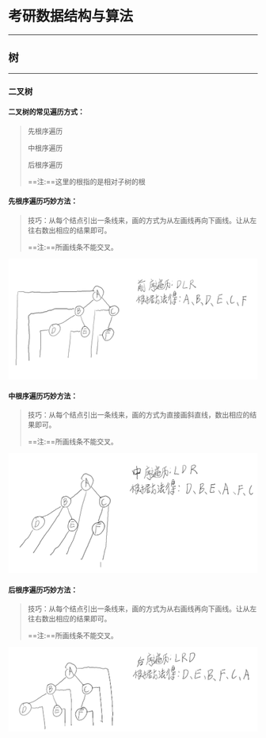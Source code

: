 # 考研数据结构与算法

---

## 树

---

### 二叉树

#### 二叉树的常见遍历方式：

> 先根序遍历
>
> 中根序遍历
>
> 后根序遍历
>
> ==注:==这里的根指的是相对子树的根

#### 先根序遍历巧妙方法：

> 技巧：从每个结点引出一条线来，画的方式为从左画线再向下画线。让从左往右数出相应的结果即可。
>
> ==注:==所画线条不能交叉。

![](../images/考研/Snipaste_2023-11-22_19-15-19.png)

#### 中根序遍历巧妙方法：

> 技巧：从每个结点引出一条线来，画的方式为直接画斜直线，数出相应的结果即可。
>
> ==注:==所画线条不能交叉。

![](../images/考研/Snipaste_2023-11-22_19-27-12.png)

#### 后根序遍历巧妙方法：

> 技巧：从每个结点引出一条线来，画的方式为从右画线再向下画线。让从左往右数出相应的结果即可。
>
> ==注:==所画线条不能交叉。

![](../images/考研/Snipaste_2023-11-22_19-32-09.png)
